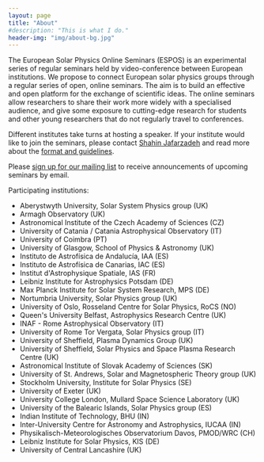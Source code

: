 ```yaml
---
layout: page
title: "About"
#description: "This is what I do."
header-img: "img/about-bg.jpg"
---
```


The European Solar Physics Online Seminars (ESPOS) is an experimental series of regular seminars held by video-conference between European institutions. We propose to connect European solar physics groups through a regular series of open, online seminars. The aim is to build an effective and open platform for the exchange of scientific ideas. The online seminars allow researchers to share their work more widely with a specialised audience, and give some exposure to cutting-edge research for students and other young researchers that do not regularly travel to conferences.

Different institutes take turns at hosting a speaker. If your institute would like to join the seminars, please contact [Shahin Jafarzadeh](mailto:shahin.jafarzadeh@astro.uio.no) and read more about the [format and guidelines](../guidelines/).

Please [sign up for our mailing list](https://sympa.uio.no/astro.uio.no/subscribe/espos-announce) to receive announcements of upcoming seminars by email.

Participating institutions:

* Aberystwyth University, Solar System Physics group (UK)
* Armagh Observatory (UK)
* Astronomical Institute of the Czech Academy of Sciences (CZ)
* University of Catania / Catania Astrophysical Observatory (IT)
* University of Coimbra (PT)
* University of Glasgow, School of Physics & Astronomy (UK)
* Instituto de Astrofísica de Andalucía, IAA (ES)
* Instituto de Astrofísica de Canarias, IAC (ES)
* Institut d'Astrophysique Spatiale, IAS (FR)
* Leibniz Institute for Astrophysics Potsdam (DE)
* Max Planck Institute for Solar System Research, MPS (DE)
* Nortumbria University, Solar Physics group (UK)
* University of Oslo, Rosseland Centre for Solar Physics, RoCS (NO)
* Queen's University Belfast, Astrophysics Research Centre (UK)
* INAF - Rome Astrophysical Observatory (IT)
* University of Rome Tor Vergata, Solar Physics group (IT)
* University of Sheffield, Plasma Dynamics Group (UK)
* University of Sheffield, Solar Physics and Space Plasma Research Centre (UK)
* Astronomical Institute of Slovak Academy of Sciences (SK)
* University of St. Andrews, Solar and Magnetospheric Theory group (UK)
* Stockholm University, Institute for Solar Physics (SE)
* University of Exeter (UK)
* University College London, Mullard Space Science Laboratory (UK)
* University of the Balearic Islands, Solar Physics group (ES)
* Indian Institute of Technology, BHU (IN)
* Inter-University Centre for Astronomy and Astrophysics, IUCAA (IN)
* Physikalisch-Meteorologisches Observatorium Davos, PMOD/WRC (CH)
* Leibniz Institute for Solar Physics, KIS (DE)
* University of Central Lancashire (UK)

